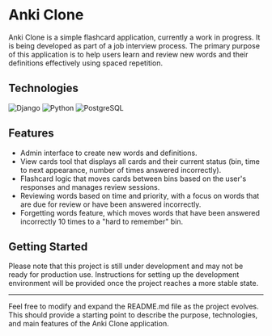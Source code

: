 # Anki Clone

Anki Clone is a simple flashcard application, currently a work in progress. It is being developed as part of a job interview process. The primary purpose of this application is to help users learn and review new words and their definitions effectively using spaced repetition.

## Technologies

![Django](https://img.shields.io/badge/Django-4.2.1-brightgreen)
![Python](https://img.shields.io/badge/Python-3.11.3-blue)
![PostgreSQL](https://img.shields.io/badge/PostgreSQL-15.2-blue)

## Features

* Admin interface to create new words and definitions.
* View cards tool that displays all cards and their current status (bin, time to next appearance, number of times answered incorrectly).
* Flashcard logic that moves cards between bins based on the user's responses and manages review sessions.
* Reviewing words based on time and priority, with a focus on words that are due for review or have been answered incorrectly.
* Forgetting words feature, which moves words that have been answered incorrectly 10 times to a "hard to remember" bin.

## Getting Started

Please note that this project is still under development and may not be ready for production use. Instructions for setting up the development environment will be provided once the project reaches a more stable state.

---

Feel free to modify and expand the README.md file as the project evolves. This should provide a starting point to describe the purpose, technologies, and main features of the Anki Clone application.